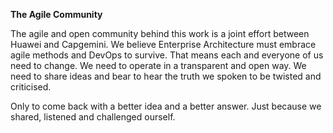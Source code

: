 **The Agile Community**

The agile and open community behind this work is a joint effort between Huawei and Capgemini. We believe Enterprise Architecture must embrace agile methods and DevOps to survive. That means each and everyone of us need to change. We need to operate in a transparent and open way. We need to share ideas and bear to hear the truth we spoken to be twisted and criticised.

Only to come back with a better idea and a better answer. Just because we shared, listened and challenged ourself.
